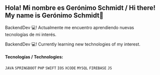 ## Hola! Mi nombre es Gerónimo Schmidt / Hi there! My name is Gerónimo Schmidt👋

BackendDev 💻! Actualmente me encuentro aprendiendo nuevas tecnologías de mi interés. 
>
BackendDev 💻! Currently learning new technologies of my interest.

#### Tecnologías / Technologies:

`JAVA` `SPRINGBOOT` `PHP` `SWIFT` `IOS` `XCODE` `MYSQL` `FIREBASE` `JS`


<!--
**geroschmidt/geroschmidt** is a ✨ _special_ ✨ repository because its `README.md` (this file) appears on your GitHub profile.

Here are some ideas to get you started:

- 🔭 I’m currently working on ...
- 🌱 I’m currently learning ...
- 👯 I’m looking to collaborate on ...
- 🤔 I’m looking for help with ...
- 💬 Ask me about ...
- 📫 How to reach me: ...
- 😄 Pronouns: ...
- ⚡ Fun fact: ...
-->
